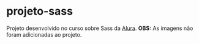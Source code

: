 # projeto-sass
Projeto desenvolvido no curso sobre Sass da [Alura](www.alura.com.br/cursos-online-sass).
**OBS:** As imagens não foram adicionadas ao projeto.
